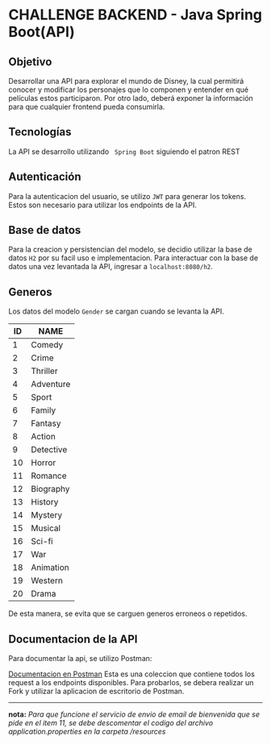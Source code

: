 # CHALLENGE BACKEND - Java Spring Boot(API)

## Objetivo

Desarrollar una API para explorar el mundo de Disney, la cual permitirá conocer y modificar los
personajes que lo componen y entender en qué películas estos participaron. Por otro lado, deberá
exponer la información para que cualquier frontend pueda consumirla.

## Tecnologías

La API se desarrollo utilizando ``` Spring Boot``` siguiendo el patron REST

## Autenticación

Para la autenticacion del usuario, se utilizo ``` JWT ``` para generar los tokens. Estos son necesario para utilizar los endpoints de la API.


## Base de datos

Para la creacion y persistencian del modelo, se decidio utilizar la base de datos ``` H2 ``` por su facil uso e implementacion.
Para interactuar con la base de datos una vez levantada la API, ingresar a ``` localhost:8080/h2 ```.

## Generos

Los datos del modelo ```Gender``` se cargan cuando se levanta la API.

| ID  |	NAME |
|-----|------|
|1	  | Comedy |
|2	  | Crime	|
|3	  | Thriller	|
|4	  | Adventure|
|5	  | Sport	|
|6	  | Family	|
|7	  | Fantasy|
|8	  | Action	|
|9	  | Detective|
|10	| Horror	|
|11	| Romance	|
|12	| Biography|	
|13	| History	|
|14	| Mystery	|
|15	| Musical|	
|16	| Sci-fi|	
|17	| War	|
|18	| Animation|	
|19	| Western|	
|20	| Drama	|

De esta manera, se evita que se carguen generos erroneos o repetidos.

## Documentacion de la API

Para documentar la api, se utilizo Postman:

[Documentacion en Postman](https://www.postman.com/pablo97758/workspace/challenge-alkemy/collection/11694978-f5d65b3a-1640-4fa0-ad4d-4ca53c932ea3?ctx=documentation)
Esta es una coleccion que contiene todos los request a los endpoints disponibles. Para probarlos, se debera realizar un Fork y utilizar la aplicacion de escritorio de Postman.   

***

**nota:** _Para que funcione el servicio de envio de email de bienvenida que se pide en el item 11, se debe descomentar el codigo del archivo application.properties en la carpeta /resources_
